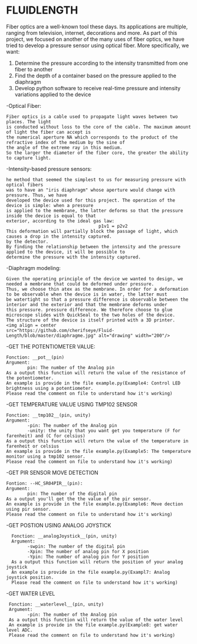 # FLUIDLENGTH
Fiber optics are a well-known tool these days. Its applications are multiple, ranging from
television, internet, decorations and more. As part of this project, we focused on
another of the many uses of fiber optics, we have tried to develop a pressure sensor using
optical fiber. More specifically, we want:
1. Determine the pressure according to the intensity transmitted from one fiber to another
2. Find the depth of a container based on the pressure applied to the diaphragm
3. Develop python software to receive real-time pressure and intensity variations
applied to the device

-Optical Fiber:

    Fiber optics is a cable used to propagate light waves between two places. The light
    is conducted without loss to the core of the cable. The maximum amount of light the fiber can accept is
    the numerical aperture NA which corresponds to the product of the refractive index of the medium by the sine of
    the angle of the extreme ray in this medium.
    So the larger the diameter of the fiber core, the greater the ability to capture light.
    
-Intensity-based pressure sensors:

    he method that seemed the simplest to us for measuring pressure with optical fibers
    was to have an "iris diaphragm" whose aperture would change with pressure. Thus, we have
    developed the device used for this project. The operation of the device is simple: when a pressure
    is applied to the membrane, the latter deforms so that the pressure inside the device is equal to that
    exterior, according to the ideal gas law:
                                       p1v1 = p2v2
    This deformation will partially block the passage of light, which causes a drop in the intensity captured.
    by the detector.
    By finding the relationship between the intensity and the pressure applied to the device, it will be possible to
    determine the pressure with the intensity captured.
   
   
 -Diaphragm modeling:
 
    Given the operating principle of the device we wanted to design, we needed a membrane that could be deformed under pressure. 
    Thus, we choose thin atex as the membrane. In order for a deformation to be observable when the device is in water, the latter must 
    be watertight so that a pressure difference is observable between the interior and the exterior and that the membrane deforms under
    this pressure. pressure difference. We therefore choose to glue microscope slides with QuickSeal to the two holes of the device.
    The structure of the device is itself printed with a 3D printer.
    <img align = center
    src="https://github.com/cherifseye/Fluid-Length/blob/master/diaphragme.jpg" alt="drawing" width="200"/>
    

-GET THE POTENTIOMETER VALUE:

    Fonction: __pot__(pin)
    Argument: 
            pin: The number of the Analog pin
    As a output this function will return the value of the resistance of the potentiometer.
    An example is provide in the file example.py(Example4: Control LED brightness using a potentiometer.
    Please read the comment on file to understand how it's working)
                                                
                                                
                                      
-GET TEMPERATURE VALUE USING TMP102 SENSOR
   
    Fonction: __tmp102__(pin, unity)
    Argument: 
            -pin: The number of the Analog pin
            -unity: the unity that you want get you temperature (F for farenheit) and (C for celsius)
    As a output this function will return the value of the temperature in farenheit or celsius 
    An example is provide in the file example.py(Example5: The temperature monitor using a tmp102 sensor.
    Please read the comment on file to understand how it's working)
   
   
-GET PIR SENSOR MOVE DETECTION
    
    Fontion: --HC_SR04PIR__(pin):
    Argument:
            pin: The number of the digital pin
    As a output you'll get the the value of the pir sensor.
    An example is provide in the file example.py(Example6: Move dection using pir sensor.
    Please read the comment on file to understand how it's working)
    
    
-GET POSTION USING ANALOG JOYSTICK

      Fonction: __analogJoystick__(pin, unity)
      Argument: 
            -swpin: The number of the digital pin
            -Xpin: The number of analog pin for X position
            -Ypin: The number of analog pin for Y position
      As a output this function will return the position of your analog joystick
      An example is provide in the file example.py(Exampl7: Analog joystick position.
      Please read the comment on file to understand how it's working)
      
      
-GET WATER LEVEL

     Fonction: __waterlevel__(pin, unity)
     Argument: 
            -pin: The number of the Analog pin
     As a output this function will return the value of the water level 
     An example is provide in the file example.py(Example8: get water level ADC.
     Please read the comment on file to understand how it's working)
